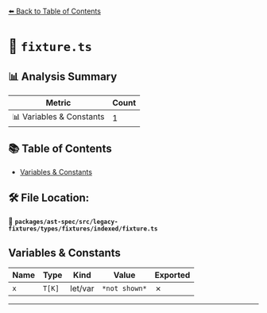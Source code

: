 [⬅️ Back to Table of Contents](../../../../../../../index.md)

# 📄 `fixture.ts`

## 📊 Analysis Summary

| Metric | Count |
|--------|-------|
| 📊 Variables & Constants | 1 |

## 📚 Table of Contents

- [Variables & Constants](#variables-constants)

## 🛠️ File Location:
📂 **`packages/ast-spec/src/legacy-fixtures/types/fixtures/indexed/fixture.ts`**

## Variables & Constants

| Name | Type | Kind | Value | Exported |
|------|------|------|-------|----------|
| `x` | `T[K]` | let/var | `*not shown*` | ✗ |


---
